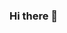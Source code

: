 ### Hi there 👋

<!--
**Archana9DDDD5F335EB26EA94D4E9A91DF3C95D/Archana9DDDD5F335EB26EA94D4E9A91DF3C95D** is a ✨ _special_ ✨ repository because its `README.md` (this file) appears on your GitHub profile.

Here are some ideas to get you started:

- 🔭 I’m currently working on ...
- 🌱 I’m currently learning ...
- 👯 I’m looking to collaborate on ...
- 🤔 I’m looking for help with ...
- 💬 Ask me about ...
- 📫 How to reach me: ...
- 😄 Pronouns: ...
- ⚡ Fun fact: ...
-->
